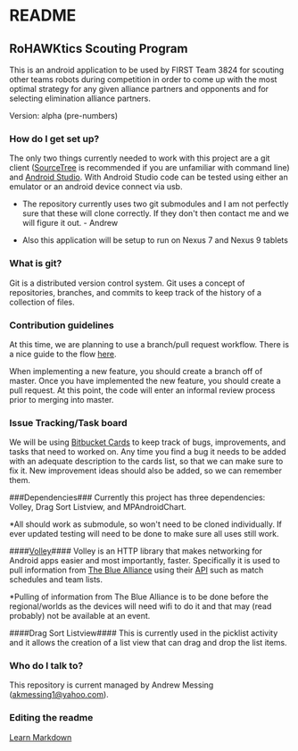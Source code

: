 # README #

## RoHAWKtics Scouting Program ##

This is an android application to be used by FIRST Team 3824 for scouting other teams robots during competition in order to come up with the most optimal strategy for any given alliance partners and opponents and for selecting elimination alliance partners.

Version: alpha (pre-numbers)


### How do I get set up? ###
The only two things currently needed to work with this project are a git client ([SourceTree](https://www.sourcetreeapp.com/) is recommended if you are unfamiliar with command line) and [Android Studio](https://developer.android.com/sdk/index.html). With Android Studio code can be tested using either an emulator or an android device connect via usb.

* The repository currently uses two git submodules and I am not perfectly sure that these will clone correctly. If they don't then contact me and we will figure it out. - Andrew

* Also this application will be setup to run on Nexus 7 and Nexus 9 tablets


### What is git? ###

Git is a distributed version control system. Git uses a concept of repositories, branches, and commits to keep track of the history of a collection of files.


### Contribution guidelines ###

At this time, we are planning to use a branch/pull request workflow. There is a nice guide to the flow [here](https://guides.github.com/introduction/flow/).

When implementing a new feature, you should create a branch off of master. Once you have implemented the new feature, you should create a pull request. At this point, the code will enter an informal review process prior to merging into master.

### Issue Tracking/Task board ###
We will be using [Bitbucket Cards](http://www.bitbucketcards.com/amessing/rohawkticsscouting) to keep track of bugs, improvements, and tasks that need to worked on. Any time you find a bug it needs to be added with an adequate description to the cards list, so that we can make sure to fix it. New improvement ideas should also be added, so we can remember them.


###Dependencies###
Currently this project has three dependencies: Volley, Drag Sort Listview, and MPAndroidChart.

*All should work as submodule, so won't need to be cloned individually. If ever updated testing will need to be done to make sure all uses still work.

####[Volley](https://android.googlesource.com/platform/frameworks/volley)####
Volley is an HTTP library that makes networking for Android apps easier and most importantly, faster. Specifically it is used to pull information from [The Blue Alliance](http://www.thebluealliance.com/) using their [API](http://www.thebluealliance.com/apidocs) such as match schedules and team lists.

*Pulling of information from The Blue Alliance is to be done before the regional/worlds as the devices will need wifi to do it and that may (read probably) not be available at an event.

####Drag Sort Listview####
This is currently used in the picklist activity and it allows the creation of a list view that can drag and drop the list items.
 
### Who do I talk to? ###

This repository is current managed by Andrew Messing (akmessing1@yahoo.com).

### Editing the readme ###
[Learn Markdown](https://bitbucket.org/tutorials/markdowndemo)